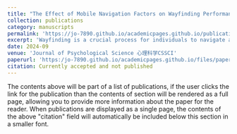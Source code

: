 ```yaml
---
title: "The Effect of Mobile Navigation Factors on Wayfinding Performance and Spatial Knowledge Acquisition"
collection: publications
category: manuscripts
permalink: 'https://jo-7890.github.io/academicpages.github.io/publication/paper-title-number-1'
excerpt: 'Wayfinding is a crucial process for individuals to navigate and explore their environment in daily life. When compared to the traditional use of paper maps, modern navigation aids have been found to hinder individuals' environmental spatial knowledge. Previous researches have shown that navigation factors, such as navigation mode and scale, impact how individuals perceive and process spatial information. For instance, the user-aligned mode helps individuals build an egocentric representation of space, while the north-on-top mode promotes the formation of an allocentric representation. Additionally, small-scale maps assist in establishing spatial relationships between objects using an allocentric representation, while large-scale maps provide a perspective of nearby space, facilitating an egocentric representation. However, there is a trade-off between wayfinding performance and spatial knowledge acquisition. To address this trade-off, this study aims to investigate which combination of navigation factors best supports spatial knowledge acquisition. Previous researches have limitations.'
date: 2024-09
venue: 'Journal of Psychological Science 心理科学CSSCI'
paperurl: 'https:/jo-7890.github.io/academicpages.github.io/files/paper1.pdf'
citation: Currently accepted and not published
---
```


The contents above will be part of a list of publications, if the user clicks the link for the publication than the contents of section will be rendered as a full page, allowing you to provide more information about the paper for the reader. When publications are displayed as a single page, the contents of the above "citation" field will automatically be included below this section in a smaller font.

